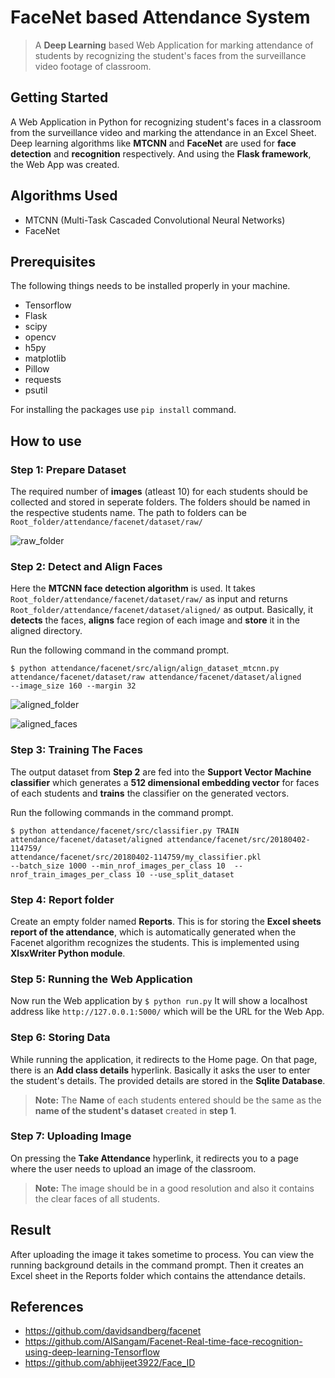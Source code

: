 # FaceNet based Attendance System
> A **Deep Learning** based Web Application for marking attendance of students by recognizing the student's faces from the surveillance video footage of classroom.

## Getting Started
A Web Application in Python for recognizing student's faces in a classroom from the surveillance video and marking the attendance in an Excel Sheet. Deep learning algorithms like **MTCNN** and **FaceNet** are used for **face detection** and **recognition** respectively. And using the **Flask framework**, the Web App was created.

## Algorithms Used
- MTCNN (Multi-Task Cascaded Convolutional Neural Networks)
- FaceNet

## Prerequisites
The following things needs to be installed properly in your machine.
- Tensorflow
- Flask
- scipy
- opencv
- h5py
- matplotlib
- Pillow
- requests
- psutil

For installing the packages use `pip install` command.

## How to use
### Step 1: Prepare Dataset
The required number of **images** (atleast 10) for each students should be collected and stored in seperate folders. The folders should be named in the respective students name. The path to folders can be `Root_folder/attendance/facenet/dataset/raw/`

![raw_folder](https://user-images.githubusercontent.com/26355166/55208071-c2048880-5202-11e9-883a-b1d6f2d5ee61.png)

### Step 2: Detect and Align Faces
Here the **MTCNN face detection algorithm** is used. It takes `Root_folder/attendance/facenet/dataset/raw/` as input and returns `Root_folder/attendance/facenet/dataset/aligned/` as output. Basically, it **detects** the faces, **aligns** face region of each image and **store** it in the aligned directory.

Run the following command in the command prompt.</br>
```
$ python attendance/facenet/src/align/align_dataset_mtcnn.py 
attendance/facenet/dataset/raw attendance/facenet/dataset/aligned 
--image_size 160 --margin 32
```

![aligned_folder](https://user-images.githubusercontent.com/26355166/55209252-9e900c80-5207-11e9-8964-ef9a09a50fc1.png)

![aligned_faces](https://user-images.githubusercontent.com/26355166/55208772-730c2280-5205-11e9-928d-475c07118af4.png)

### Step 3: Training The Faces
The output dataset from **Step 2** are fed into the **Support Vector Machine classifier** which generates a **512 dimensional embedding vector** for faces of each students and **trains** the classifier on the generated vectors.

Run the following commands in the command prompt.</br>
```
$ python attendance/facenet/src/classifier.py TRAIN 
attendance/facenet/dataset/aligned attendance/facenet/src/20180402-114759/  
attendance/facenet/src/20180402-114759/my_classifier.pkl 
--batch_size 1000 --min_nrof_images_per_class 10  --nrof_train_images_per_class 10 --use_split_dataset
```

### Step 4: Report folder
Create an empty folder named **Reports**. This is for storing the **Excel sheets report of the attendance**, which is automatically generated when the Facenet algorithm recognizes the students. This is implemented using **XlsxWriter Python module**.

### Step 5: Running the Web Application
Now run the Web application by `$ python run.py` It will show a localhost address like `http://127.0.0.1:5000/` which will be the URL for the Web App.

### Step 6: Storing Data
While running the application, it redirects to the Home page. On that page, there is an **Add class details** hyperlink. Basically it asks the user to enter the student's details. The provided details are stored in the **Sqlite Database**.
> **Note:** The **Name** of each students entered should be the same as the **name of the student's dataset** created in **step 1**. 

### Step 7: Uploading Image
On pressing the **Take Attendance** hyperlink, it redirects you to a page where the user needs to upload an image of the classroom.
> **Note:** The image should be in a good resolution and also it contains the clear faces of all students.

## Result
After uploading the image it takes sometime to process. You can view the running background details in the command prompt. Then it creates an Excel sheet in the Reports folder which contains the attendance details.

## References
- https://github.com/davidsandberg/facenet
- https://github.com/AISangam/Facenet-Real-time-face-recognition-using-deep-learning-Tensorflow
- https://github.com/abhijeet3922/Face_ID


